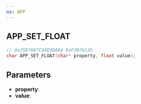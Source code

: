 ```yaml
---
ns: APP
---
```

## APP_SET_FLOAT

```c
// 0x25D7687C68E0DAA4 0xF3076135
char APP_SET_FLOAT(char* property, float value);
```



## Parameters
* **property**: 
* **value**: 

